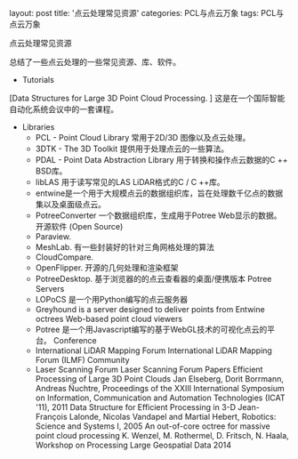 layout: post
title: '点云处理常见资源'
categories: PCL与点云万象 
tags:  PCL与点云万象 


点云处理常见资源

总结了一些点云处理的一些常见资源、库、软件。

- Tutorials

[Data Structures for Large 3D Point Cloud Processing.  ] 这是在一个国际智能自动化系统会议中的一套课程。



- Libraries
  - PCL - Point Cloud Library  常用于2D/3D 图像以及点云处理。
  - 3DTK - The 3D Toolkit  提供用于处理点云的一些算法。
  - PDAL - Point Data Abstraction Library 用于转换和操作点云数据的C ++ BSD库。
  - libLAS 用于读写常见的LAS LiDAR格式的C / C ++库。
  - entwine是一个用于大规模点云的数据组织库，旨在处理数千亿点的数据集以及桌面级点云。
  - PotreeConverter 一个数据组织库，生成用于Potree Web显示的数据。
  开源软件 (Open Source)
  - Paraview. 
  - MeshLab. 有一些封装好的针对三角网格处理的算法
  - CloudCompare. 
  - OpenFlipper. 开源的几何处理和渲染框架
  - PotreeDesktop. 基于浏览器的的点云查看器的桌面/便携版本 Potree
  Servers
  - LOPoCS 是一个用Python编写的点云服务器
  - Greyhound is a server designed to deliver points from Entwine octrees
  Web-based point cloud viewers
  - Potree 是一个用Javascript编写的基于WebGL技术的可视化点云的平台。
  Conference
  - International LiDAR Mapping Forum International LiDAR Mapping Forum (ILMF)
  Community
  - Laser Scanning Forum Laser Scanning Forum
  Papers
  Efficient Processing of Large 3D Point Clouds Jan Elseberg, Dorit Borrmann, Andreas N̈uchtre, Proceedings of the XXIII International Symposium on Information, Communication and Automation Technologies (ICAT '11), 2011
  Data Structure for Efficient Processing in 3-D Jean-François Lalonde, Nicolas Vandapel and Martial Hebert, Robotics: Science and Systems I, 2005
  An out-of-core octree for massive point cloud processing K. Wenzel, M. Rothermel, D. Fritsch, N. Haala, Workshop on Processing Large Geospatial Data 2014


